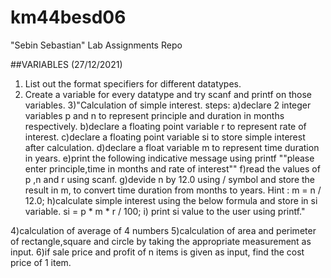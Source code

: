 # km44besd06

"Sebin Sebastian" Lab Assignments Repo

##VARIABLES (27/12/2021)

1) List out the format specifiers for different datatypes.
2) Create a variable for every datatype and try scanf and printf on those variables.
3)"Calculation of simple interest.
        steps: 
        a)declare 2 integer variables p and n to represent principle and duration in months respectively.
        b)declare a floating point variable r to represent rate of interest.
        c)declare a floating point variable si to store simple interest after calculation.
        d)declare a float variable m to represent time duration in years.
        e)print the following indicative message using printf
        ""please enter principle,time in months and rate of interest""
        f)read the values of p ,n and r using scanf.
        g)devide n by 12.0 using / symbol and store the result in m, to convert time duration from months to years.
        Hint : m = n / 12.0;
        h)calculate simple interest using the below formula and store in si variable.
        si = p * m * r / 100;
        i) print si value to the user using printf."

4)calculation of average of 4 numbers
5)calculation of area and perimeter of rectangle,square and circle by taking the appropriate measurement as input.
6)if sale price and profit of n items is given as input, find the cost price of 1 item.

